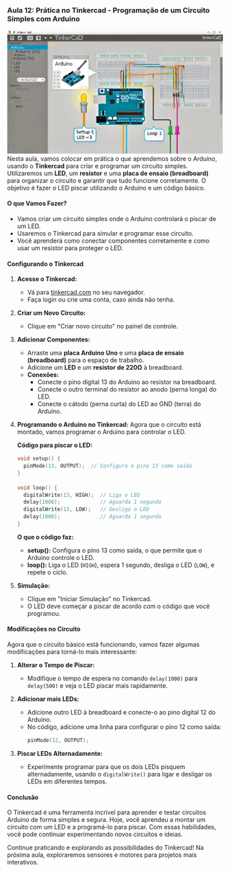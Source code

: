 ### Aula 12: Prática no Tinkercad - Programação de um Circuito Simples com Arduino
![](./assets/12.jpeg)
Nesta aula, vamos colocar em prática o que aprendemos sobre o Arduino, usando o **Tinkercad** para criar e programar um circuito simples. Utilizaremos um **LED**, um **resistor** e uma **placa de ensaio (breadboard)** para organizar o circuito e garantir que tudo funcione corretamente. O objetivo é fazer o LED piscar utilizando o Arduino e um código básico.

#### O que Vamos Fazer?

- Vamos criar um circuito simples onde o Arduino controlará o piscar de um LED.
- Usaremos o Tinkercad para simular e programar esse circuito.
- Você aprenderá como conectar componentes corretamente e como usar um resistor para proteger o LED.

#### Configurando o Tinkercad

1. **Acesse o Tinkercad:**
   - Vá para [tinkercad.com](https://www.tinkercad.com) no seu navegador.
   - Faça login ou crie uma conta, caso ainda não tenha.

2. **Criar um Novo Circuito:**
   - Clique em "Criar novo circuito" no painel de controle.

3. **Adicionar Componentes:**
   - Arraste uma **placa Arduino Uno** e uma **placa de ensaio (breadboard)** para o espaço de trabalho.
   - Adicione um **LED** e um **resistor de 220Ω** à breadboard.
   - **Conexões:**
     - Conecte o pino digital 13 do Arduino ao resistor na breadboard.
     - Conecte o outro terminal do resistor ao anodo (perna longa) do LED.
     - Conecte o cátodo (perna curta) do LED ao GND (terra) do Arduino.

4. **Programando o Arduino no Tinkercad:**
   Agora que o circuito está montado, vamos programar o Arduino para controlar o LED.

   **Código para piscar o LED:**
   ```cpp
   void setup() {
     pinMode(13, OUTPUT);  // Configura o pino 13 como saída
   }

   void loop() {
     digitalWrite(13, HIGH);  // Liga o LED
     delay(1000);             // Aguarda 1 segundo
     digitalWrite(13, LOW);   // Desliga o LED
     delay(1000);             // Aguarda 1 segundo
   }
   ```

   **O que o código faz:**
   - **setup():** Configura o pino 13 como saída, o que permite que o Arduino controle o LED.
   - **loop():** Liga o LED (`HIGH`), espera 1 segundo, desliga o LED (`LOW`), e repete o ciclo.

5. **Simulação:**
   - Clique em "Iniciar Simulação" no Tinkercad.
   - O LED deve começar a piscar de acordo com o código que você programou.

#### Modificações no Circuito

Agora que o circuito básico está funcionando, vamos fazer algumas modificações para torná-lo mais interessante:

1. **Alterar o Tempo de Piscar:**
   - Modifique o tempo de espera no comando `delay(1000)` para `delay(500)` e veja o LED piscar mais rapidamente.
   
2. **Adicionar mais LEDs:**
   - Adicione outro LED à breadboard e conecte-o ao pino digital 12 do Arduino.
   - No código, adicione uma linha para configurar o pino 12 como saída:
     ```cpp
     pinMode(12, OUTPUT);
     ```

3. **Piscar LEDs Alternadamente:**
   - Experimente programar para que os dois LEDs pisquem alternadamente, usando o `digitalWrite()` para ligar e desligar os LEDs em diferentes tempos.

#### Conclusão

O Tinkercad é uma ferramenta incrível para aprender e testar circuitos Arduino de forma simples e segura. Hoje, você aprendeu a montar um circuito com um LED e a programá-lo para piscar. Com essas habilidades, você pode continuar experimentando novos circuitos e ideias.

Continue praticando e explorando as possibilidades do Tinkercad! Na próxima aula, exploraremos sensores e motores para projetos mais interativos.